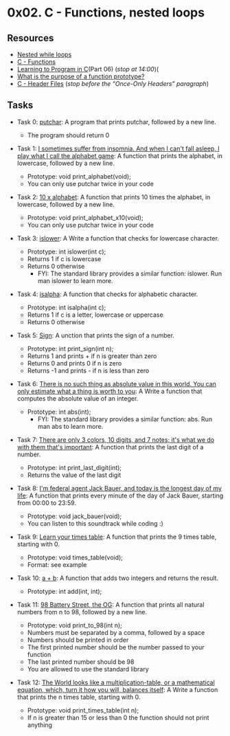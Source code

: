 # 0x02. C - Functions, nested loops

## Resources

+ [Nested while loops](https://www.youtube.com/watch?v=Z3iGeQ1gIss)
+ [C - Functions](http://www.tutorialspoint.com/cprogramming/c_functions.htm)
+ [Learning to Program in C](https://www.youtube.com/watch?v=qMlnFwYdqIw)(Part 06) (*stop at 14:00*)(
+ [What is the purpose of a function prototype?](https://www.geeksforgeeks.org/what-is-the-purpose-of-a-function-prototype/)
+ [C - Header Files](https://www.tutorialspoint.com/cprogramming/c_header_files.htm) (*stop before the “Once-Only Headers” paragraph*)

## Tasks

+ Task 0: [putchar](https://github.com/Hiluhree/alx-low_level_programming/blob/master/0x02-functions_nested_loops/0-putchar.c): A program that prints putchar, followed by a new line.</br>

	+ The program should return 0
+ Task 1: [I sometimes suffer from insomnia. And when I can't fall asleep, I play what I call the alphabet game](https://github.com/Hiluhree/alx-low_level_programming/blob/master/0x02-functions_nested_loops/1-alphabet.c): A function that prints the alphabet, in lowercase, followed by a new line.</br>

	+ Prototype: void print_alphabet(void);
	+ You can only use putchar twice in your code
+ Task 2: [10 x alphabet](https://github.com/Hiluhree/alx-low_level_programming/blob/master/0x02-functions_nested_loops/2-print_alphabet_x10.c): A function that prints 10 times the alphabet, in lowercase, followed by a new line.</br>

	+ Prototype: void print_alphabet_x10(void);
	+ You can only use putchar twice in your code
+ Task 3: [islower](https://github.com/Hiluhree/alx-low_level_programming/blob/master/0x02-functions_nested_loops/3-islower.c): A Write a function that checks for lowercase character.</br>

	+ Prototype: int islower(int c);
	+ Returns 1 if c is lowercase
	+ Returns 0 otherwise
		- FYI: The standard library provides a similar function: islower. Run man islower to learn more.
+ Task 4: [isalpha](https://github.com/Hiluhree/alx-low_level_programming/blob/master/0x02-functions_nested_loops/4-isalpha.c): A function that checks for alphabetic character.</br>
	+ Prototype: int isalpha(int c);
	+ Returns 1 if c is a letter, lowercase or uppercase
	+ Returns 0 otherwise
+ Task 5: [Sign](https://github.com/Hiluhree/alx-low_level_programming/blob/master/0x02-functions_nested_loops/5-sign.c): A unction that prints the sign of a number.</br>

	+ Prototype: int print_sign(int n);
	+ Returns 1 and prints + if n is greater than zero
	+ Returns 0 and prints 0 if n is zero
	+ Returns -1 and prints - if n is less than zero
+ Task 6: [There is no such thing as absolute value in this world. You can only estimate what a thing is worth to you](): A Write a function that computes the absolute value of an integer.</br>

	+ Prototype: int abs(int);
		- FYI: The standard library provides a similar function: abs. Run man abs to learn more.
+ Task 7: [There are only 3 colors, 10 digits, and 7 notes; it's what we do with them that's important](https://github.com/Hiluhree/alx-low_level_programming/blob/master/0x02-functions_nested_loops/7-print_last_digit.c): A function that prints the last digit of a number.</br>

	+ Prototype: int print_last_digit(int);
	+ Returns the value of the last digit
+ Task 8: [I'm federal agent Jack Bauer, and today is the longest day of my life](https://github.com/Hiluhree/alx-low_level_programming/blob/master/0x02-functions_nested_loops/8-24_hours.c): A function that prints every minute of the day of Jack Bauer, starting from 00:00 to 23:59.</br>

	+ Prototype: void jack_bauer(void);
	+ You can listen to this soundtrack while coding :)
+ Task 9: [Learn your times table](https://github.com/Hiluhree/alx-low_level_programming/blob/master/0x02-functions_nested_loops/9-times_table.c): A function that prints the 9 times table, starting with 0.</br>

	+ Prototype: void times_table(void);
	+ Format: see example
+ Task 10: [a + b](https://github.com/Hiluhree/alx-low_level_programming/blob/master/0x02-functions_nested_loops/10-add.c): A function that adds two integers and returns the result.</br>

	+ Prototype: int add(int, int);
+ Task 11: [98 Battery Street, the OG](https://github.com/Hiluhree/alx-low_level_programming/blob/master/0x02-functions_nested_loops/11-print_to_98.c): A function that prints all natural numbers from n to 98, followed by a new line.</br>

	+ Prototype: void print_to_98(int n);
	+ Numbers must be separated by a comma, followed by a space
	+ Numbers should be printed in order
	+ The first printed number should be the number passed to your function
	+ The last printed number should be 98
	+ You are allowed to use the standard library
+ Task 12: [The World looks like a multiplication-table, or a mathematical equation, which, turn it how you will, balances itself](): A Write a function that prints the n times table, starting with 0.</br>

	+ Prototype: void print_times_table(int n);
	+ If n is greater than 15 or less than 0 the function should not print anything
